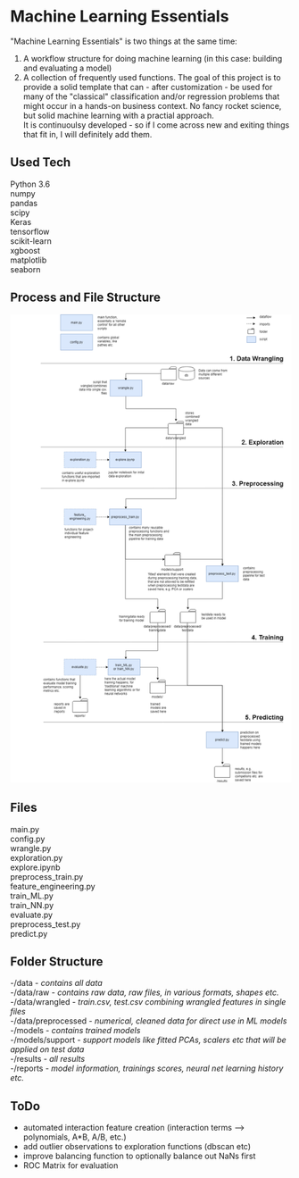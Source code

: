 # Machine Learning Essentials  
"Machine Learning Essentials" is two things at the same time:
1. A workflow structure for doing machine learning (in this case: building and
evaluating a model)
2. A collection of frequently used functions.
The goal of this project is to provide a solid template that
can - after customization - be used for many of the "classical"
classification and/or regression problems that might occur in a hands-on
business context. No fancy rocket science, but solid machine learning
with a practial approach.<br/>
It is continuoulsy developed - so if I come across new and exiting 
things that fit in, I will definitely add them.
## Used Tech
Python 3.6<br/>
numpy<br/>
pandas<br/>
scipy<br/>
Keras<br/>
tensorflow<br/>
scikit-learn<br/>
xgboost<br/>
matplotlib<br/>
seaborn<br/>
## Process and File Structure
![alt text](dataflows.png)
## Files
main.py<br/>
config.py<br/>
wrangle.py<br/>
exploration.py<br/>
explore.ipynb<br/>
preprocess_train.py<br/>
feature_engineering.py<br/>
train_ML.py<br/>
train_NN.py<br/>
evaluate.py<br/>
preprocess_test.py<br/>
predict.py<br/>
## Folder Structure
-/data - *contains all data*<br/>
-/data/raw - *contains raw data, raw files, in various formats, shapes etc.*<br/>
-/data/wrangled - *train.csv, test.csv combining wrangled features in single files*<br/>
-/data/preprocessed - *numerical, cleaned data for direct use in ML models*<br/>
-/models - *contains trained models*<br/>
-/models/support - *support models like fitted PCAs, scalers etc that will be applied on test data*<br/>
-/results - *all results*<br/>
-/reports - *model information, trainings scores, neural net learning history etc.*<br/>
## ToDo
+ automated interaction feature creation (interaction terms --> polynomials, A*B, A/B, etc.)<br/>
+ add outlier observations to exploration functions (dbscan etc)<br/>
+ improve balancing function to optionally balance out NaNs first<br/>
+ ROC Matrix for evaluation<br/>